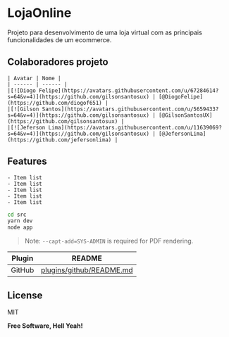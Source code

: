# LojaOnline
Projeto para desenvolvimento de uma loja virtual com as principais funcionalidades de um ecommerce.

## Colaboradores projeto

    | Avatar | Nome |
    | ------ | ------ |
    |[![Diogo Felipe](https://avatars.githubusercontent.com/u/67284614?s=64&v=4)](https://github.com/gilsonsantosux) | [@DiogoFelipe](https://github.com/diogof651) |
    |[![Gilson Santos](https://avatars.githubusercontent.com/u/5659433?s=64&v=4)](https://github.com/gilsonsantosux) | [@GilsonSantosUX](https://github.com/gilsonsantosux) |
    |[![Jeferson Lima](https://avatars.githubusercontent.com/u/11639069?s=64&v=4)](https://github.com/gilsonsantosux) | [@JefersonLima](https://github.com/jefersonlima) |


 ## Features

    - Item list
    - Item list
    - Item list
    - Item list
    - Item list


```sh
cd src
yarn dev
node app
```

> Note: `--capt-add=SYS-ADMIN` is required for PDF rendering.

| Plugin | README |
| ------ | ------ |
| GitHub | [plugins/github/README.md][PlGh] |

## License

MIT

**Free Software, Hell Yeah!**

[//]: # (Para saber mais sobre o markdown https://daringfireball.net/projects/markdown/syntax#link)


[PlGh]: <https://github.com/joemccann/dillinger/tree/master/plugins/github/README.md>